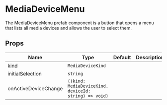 <!--
!!!! Autogenerated File !!!!
This file was created by @livekit/components-docs-gen and should not be changed manually.
The contents of this file can be replaced at any time which would lead to the loss of all manual changes.
-->

# MediaDeviceMenu

The MediaDeviceMenu prefab component is a button that opens a menu that lists all media devices and allows the user to select them.


## Props

| Name | Type | Default | Description |
| --- | --- | --- | --- |
| kind | `MediaDeviceKind` |  |  |
| initialSelection | `string` |  |  |
| onActiveDeviceChange | `((kind: MediaDeviceKind, deviceId: string) => void)` |  |  |

